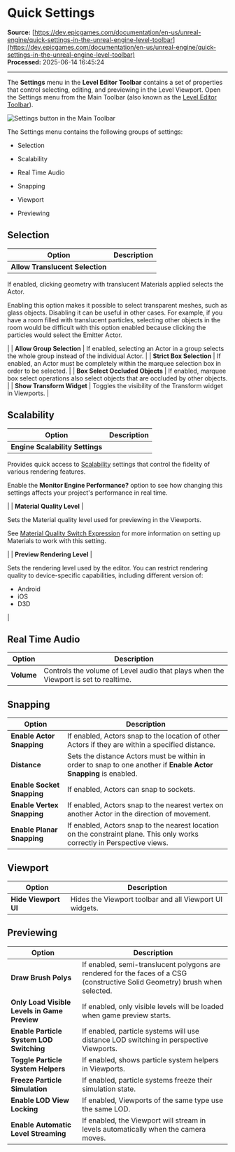 # Quick Settings

**Source:** [https://dev.epicgames.com/documentation/en-us/unreal-engine/quick-settings-in-the-unreal-engine-level-toolbar](https://dev.epicgames.com/documentation/en-us/unreal-engine/quick-settings-in-the-unreal-engine-level-toolbar)  
**Processed:** 2025-06-14 16:45:24

---

The **Settings** menu in the **Level Editor Toolbar** contains a set of properties that control selecting, editing, and previewing in the Level Viewport. Open the Settings menu from the Main Toolbar (also known as the [Level Editor Toolbar](/documentation/en-us/unreal-engine/level-editor-toolbar-in-unreal-engine)).

![Settings button in the Main Toolbar](https://d1iv7db44yhgxn.cloudfront.net/documentation/images/e1ee1e38-a58c-4396-96cb-a57257cbcf5d/ue5_1-main-toolbar-settings-button.png)

The Settings menu contains the following groups of settings:

-   Selection
    
-   Scalability
    
-   Real Time Audio
    
-   Snapping
    
-   Viewport
    
-   Previewing
    

## Selection

| **Option** | **Description** |
| --- | --- |
| **Allow Translucent Selection** | 
If enabled, clicking geometry with translucent Materials applied selects the Actor.

Enabling this option makes it possible to select transparent meshes, such as glass objects. Disabling it can be useful in other cases. For example, if you have a room filled with translucent particles, selecting other objects in the room would be difficult with this option enabled because clicking the particles would select the Emitter Actor.



 |
| **Allow Group Selection** | If enabled, selecting an Actor in a group selects the whole group instead of the individual Actor. |
| **Strict Box Selection** | If enabled, an Actor must be completely within the marquee selection box in order to be selected. |
| **Box Select Occluded Objects** | If enabled, marquee box select operations also select objects that are occluded by other objects. |
| **Show Transform Widget** | Toggles the visibility of the Transform widget in Viewports. |

## Scalability

| **Option** | **Description** |
| --- | --- |
| **Engine Scalability Settings** | 
Provides quick access to [Scalability](/documentation/en-us/unreal-engine/scalability-in-unreal-engine) settings that control the fidelity of various rendering features.

Enable the **Monitor Engine Performance?** option to see how changing this settings affects your project's performance in real time.



 |
| **Material Quality Level** | 

Sets the Material quality level used for previewing in the Viewports.

See [Material Quality Switch Expression](/documentation/en-us/unreal-engine/utility-material-expressions-in-unreal-engine#qualityswitch) for more information on setting up Materials to work with this setting.



 |
| **Preview Rendering Level** | 

Sets the rendering level used by the editor. You can restrict rendering quality to device-specific capabilities, including different version of:

-   Android
-   iOS
-   D3D



 |

## Real Time Audio

| **Option** | **Description** |
| --- | --- |
| **Volume** | Controls the volume of Level audio that plays when the Viewport is set to realtime. |

## Snapping

| **Option** | **Description** |
| --- | --- |
| **Enable Actor Snapping** | If enabled, Actors snap to the location of other Actors if they are within a specified distance. |
| **Distance** | Sets the distance Actors must be within in order to snap to one another if **Enable Actor Snapping** is enabled. |
| **Enable Socket Snapping** | If enabled, Actors can snap to sockets. |
| **Enable Vertex Snapping** | If enabled, Actors snap to the nearest vertex on another Actor in the direction of movement. |
| **Enable Planar Snapping** | If enabled, Actors snap to the nearest location on the constraint plane. This only works correctly in Perspective views. |

## Viewport

| **Option** | **Description** |
| --- | --- |
| **Hide Viewport UI** | Hides the Viewport toolbar and all Viewport UI widgets. |

## Previewing

| **Option** | **Description** |
| --- | --- |
| **Draw Brush Polys** | If enabled, semi-translucent polygons are rendered for the faces of a CSG (constructive Solid Geometry) brush when selected. |
| **Only Load Visible Levels in Game Preview** | If enabled, only visible levels will be loaded when game preview starts. |
| **Enable Particle System LOD Switching** | If enabled, particle systems will use distance LOD switching in perspective Viewports. |
| **Toggle Particle System Helpers** | If enabled, shows particle system helpers in Viewports. |
| **Freeze Particle Simulation** | If enabled, particle systems freeze their simulation state. |
| **Enable LOD View Locking** | If enabled, Viewports of the same type use the same LOD. |
| **Enable Automatic Level Streaming** | If enabled, the Viewport will stream in levels automatically when the camera moves. |